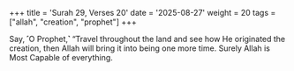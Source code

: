 +++
title = 'Surah 29, Verses 20'
date = '2025-08-27'
weight = 20
tags = ["allah", "creation", "prophet"]
+++

Say, ˹O Prophet,˺ “Travel throughout the land and see how He originated the creation, then Allah will bring it into being one more time. Surely Allah is Most Capable of everything.